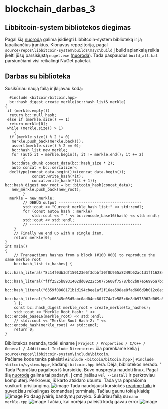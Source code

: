 # blockchain_darbas_3

## Libbitcoin-system bibliotekos diegimas

Pagal šią [nuorodą](https://github.com/libbitcoin/libbitcoin-system?tab=readme-ov-file#windows) galima įsidiegti Libbitcoin-system biblioteką ir ją lapaikančius įrankius. Klonavus repozitoriją, pagal ```source\repos\libbitcoin-system\builds\msvc\build``` į build aplankalą reikia įkelti jūsų parsisiųstą ```nuget.exe``` ([nuoroda](https://www.nuget.org/downloads)). Tada paspaudus ```build_all.bat``` parsiunčiami visi reikalingi NuGet paketai. 

## Darbas su biblioteka
Susikūriau naują failą ir įklijavau kodą:<br>
```
  #include <bitcoin/bitcoin.hpp>
  bc::hash_digest create_merkle(bc::hash_list& merkle)
{
 if (merkle.empty())		
  return bc::null_hash;	
 else if (merkle.size() == 1)	
  return merkle[0];	
 while (merkle.size() > 1)
	{		
  if (merkle.size() % 2 != 0)
   merkle.push_back(merkle.back());
   assert(merkle.size() % 2 == 0);
   bc::hash_list new_merkle;
   for (auto it = merkle.begin(); it != merkle.end(); it += 2)
		{
   bc::data_chunk concat_data(bc::hash_size * 2);
   auto concat = bc::serializer<
  decltype(concat_data.begin())>(concat_data.begin());
			concat.write_hash(*it);
			concat.write_hash(*(it + 1));
bc::hash_digest new_root = bc::bitcoin_hash(concat_data);
   new_merkle.push_back(new_root);
		}
  merkle = new_merkle;
		// DEBUG output -------------------------------------
		std::cout << "Current merkle hash list:" << std::endl;
		for (const auto& hash : merkle)
			std::cout << " " << bc::encode_base16(hash) << std::endl;
		std::cout << std::endl;
		// --------------------------------------------------
	}
	// Finally we end up with a single item.
	return merkle[0];
}
int main()
{
	// Transactions hashes from a block (#100 000) to reproduce the same merkle root
	bc::hash_list tx_hashes{ {
	bc::hash_literal("8c14f0db3df150123e6f3dbbf30f8b955a8249b62ac1d1ff16284aefa3d06d87"),
	bc::hash_literal("fff2525b8931402dd09222c50775608f75787bd2b87e56995a7bdd30f79702c4"),
	bc::hash_literal("6359f0868171b1d194cbee1af2f16ea598ae8fad666d9b012c8ed2b79a236ec4"),
	bc::hash_literal("e9a66845e05d5abc0ad04ec80f774a7e585c6e8db975962d069a522137b80c1d"),
	} };
	const bc::hash_digest merkle_root = create_merkle(tx_hashes);
	std::cout << "Merkle Root Hash: " << bc::encode_base16(merkle_root) << std::endl;
	// std::cout << "Merkle Root Hash-2: " << bc::encode_hash(merkle_root) << std::endl;
	return 0;
}
```
Bibliotekos neranda, todėl einame į ```Project / Properties / C/C++ / General / Additional Include Directories``` čia parenkame kelią į ```source\repos\libbitcoin-system\include\bitcoin```. <br>
Pačiame kode tenka pakeisti ```#include <bitcoin/bitcoin.hpp>``` į ```#include <bitcoin/system.hpp>```, kadangi ```bitcoin.hpp``` nėra. Dėja, bibliotekos nerado.
'
<br>
Tada Paprašiau pagalbos iš kursiokių. Buvo nuspręsta naudoti linux. Pagal šią [nuorodą](https://learn.microsoft.com/en-us/windows/wsl/install) galima tai padaryti. Į cmd įrašiau ```wsl --install``` ir perkroviau kompiuterį. Perkrovus, iš karto atsidaro ubuntu. Tada yra paprašoma susikurti prisijungimą.
![image](https://github.com/user-attachments/assets/baa99640-338e-4782-a1ba-dbb9b0cca47f)
Tada naudojausi kursiokės [readme failu](https://github.com/paulynaa/Blockchain-Papildoma/tree/3papildoma?tab=readme-ov-file) ir suvedžiau reikalingas komandas į terminalą. Tačiau gaunu tokią klaidą:
![image](https://github.com/user-attachments/assets/04d95ffa-620c-4f36-9844-ab048ae6ef49)
Po daug įvairių bandymų pavyko.
Sukūriau failą su ```nano merkle.cpp```
![image](https://github.com/user-attachments/assets/6bea7c74-fd88-4907-8923-23b564c25893)
Tačiau, kai norėjau paleisti kodą gavau error
![image](https://github.com/user-attachments/assets/21fa3d1f-5add-4b5e-af4e-32a15e7e9bc1)










